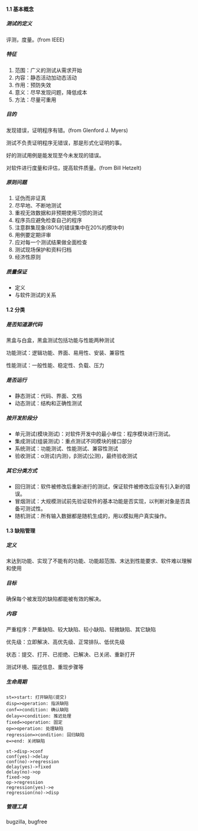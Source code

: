 #### 1.1 基本概念

##### 测试的定义

评测，度量。(from IEEE)

##### 特征

1. 范围：广义的测试从需求开始
2. 内容：静态活动加动态活动
3. 作用：预防失效
4. 意义：尽早发现问题，降低成本
5. 方法：尽量可重用

##### 目的

发现错误，证明程序有错。(from Glenford J. Myers)

测试不负责证明程序无错误，那是形式化证明的事。

好的测试用例是能发现至今未发现的错误。

对软件进行度量和评估，提高软件质量。(from Bill Hetzelt)

##### 原则问题

1. 证伪而非证真
2. 尽早地、不断地测试
3. 重视无效数据和非预期使用习惯的测试
4. 程序员应避免检查自己的程序
5. 注意群集现象(80%的错误集中在20%的模块中)
6. 用例要定期评审
7. 应对每一个测试结果做全面检查
8. 测试现场保护和资料归档
9. 经济性原则

##### 质量保证

- 定义
- 与软件测试的关系

#### 1.2 分类

##### 是否知道源代码

黑盒与白盒，黑盒测试包括功能与性能两种测试

功能测试：逻辑功能、界面、易用性、安装、兼容性

性能测试：一般性能、稳定性、负载、压力

##### 是否运行

- 静态测试：代码、界面、文档
- 动态测试：结构和正确性测试

##### 按开发阶段分

- 单元测试(模块测试)：对软件开发中的最小单位：程序模块进行测试。
- 集成测试(组装测试)：重点测试不同模块的接口部分
- 系统测试：功能测试、性能测试、兼容性测试
- 验收测试：α测试(内测)，β测试(公测)，最终验收测试

##### 其它分类方式

- 回归测试：软件被修改后重新进行的测试，保证软件被修改后没有引入新的错误。
- 冒烟测试：大规模测试前先验证软件的基本功能是否实现，以判断对象是否具备可测试性。
- 随机测试：所有输入数据都是随机生成的，用以模拟用户真实操作。

#### 1.3 缺陷管理

##### 定义

末达到功能、实现了不能有的功能、功能超范围、末达到性能要求、软件难以理解和使用

##### 目标

确保每个被发现的缺陷都能被有效的解决。

##### 内容

严重程序：严重缺陷、较大缺陷、较小缺陷、轻微缺陷、其它缺陷

优先级：立即解决、高优先级、正常排队、低优先级

状态：提交、打开、已拒绝、已解决、已关闭、重新打开

测试环境、描述信息、重现步骤等

##### 生命周期

```flow
st=>start: 打开缺陷(提交)
disp=>operation: 指派缺陷
conf=>condition: 确认缺陷
delay=>condition: 推迟处理
fixed=>operation: 固定
op=>operation: 处理缺陷
regression=>condition: 回归缺陷
e=>end: 关闭缺陷

st->disp->conf
conf(yes)->delay
conf(no)->regression
delay(yes)->fixed
delay(no)->op
fixed->op
op->regression
regression(yes)->e
regression(no)->disp

```

##### 管理工具

bugzilla, bugfree